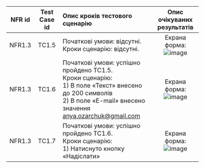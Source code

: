 |NFR id|Test Case id|Опис кроків тестового сценарію|Опис очікуваних результатів|
|:-:|:-:|:-|:-:|
|NFR1.3|TC1.5|Початкові умови: відсутні. <br> Кроки сценарію: відсутні.|Екрана форма: <br> ![image](https://user-images.githubusercontent.com/104140571/197517423-428ad483-839d-4e6c-8f16-8d27d8dc205c.jpg)
|NFR1.3|TC1.6|Початкові умови: успішно пройдено TC1.5. <br> Кроки сценарію: <br> 1) В поле «Текст» внесено до 200 символів <br> 2) В поле «E-mail» внесено значення anya.ozarchuk@gmail.com|Екрана форма: <br> ![image](https://user-images.githubusercontent.com/104140571/197517657-a3ea237c-b122-4108-b8ae-3a0374a2b97f.jpg)
|NFR1.3|TC1.7|Початкові умови: успішно пройдено TC1.6. <br> Кроки сценарію: <br> 1) Натиснуто кнопку «Надіслати»|Екрана форма: <br> ![image](https://user-images.githubusercontent.com/79566334/197340645-2b413f33-8366-4a2c-95d8-2849e5d3b01a.png)

